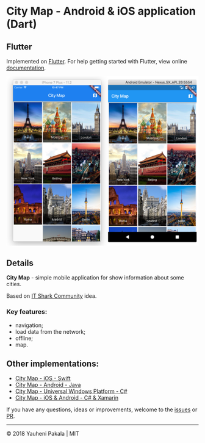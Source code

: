 # City Map - Android & iOS application (Dart)

## Flutter
Implemented on [Flutter](https://flutter.io/).
For help getting started with Flutter, view online [documentation](https://flutter.io/).

![Preview of main page on Android and iOS platforms](art/both_main.png)

## Details

**City Map** - simple mobile application for show information about some cities.

Based on [IT Shark Community](https://github.com/it-shark-pro) idea.

### Key features:
- navigation;
- load data from the network;
- offline;
- map.

## Other implementations:
- [City Map - iOS - Swift](https://github.com/it-shark-pro/mobile-citymap-ios)
- [City Map - Android - Java](https://github.com/it-shark-pro/mobile-citymap-android)
- [City Map - Universal Windows Platform - C#](https://github.com/it-shark-pro/mobile-citymap-uwp)
- [City Map - iOS & Android - C# & Xamarin](https://github.com/it-shark-pro/mobile-citymap-xamarin)

If you have any questions, ideas or improvements, welcome to the [issues](https://github.com/wcoder/itsharkpro-citymap-flutter/issues/new) or [PR](https://github.com/wcoder/itsharkpro-citymap-flutter/pulls).

---
&copy; 2018 Yauheni Pakala | MIT
